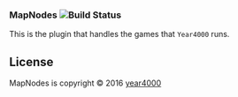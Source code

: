### MapNodes ![Build Status](https://magnum.travis-ci.com/ewized/MapNodes.svg?token=zmUpkLZqvMbrRfbszTjK&branch=master)

This is the plugin that handles the games that `Year4000` runs.

## License
MapNodes is copyright &copy; 2016 [year4000](https://www.year4000.net/)